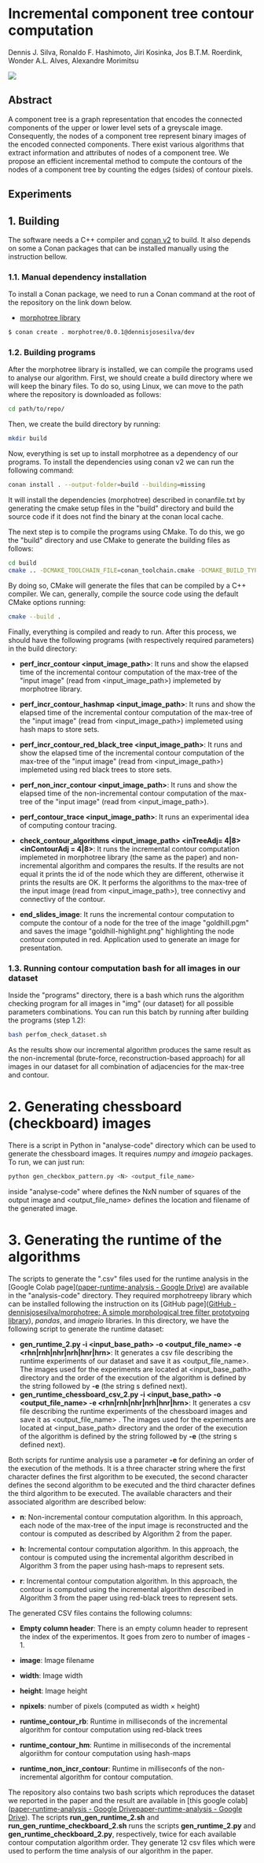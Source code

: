# Incremental component tree contour computation

Dennis J. Silva,  Ronaldo F. Hashimoto, Jiri Kosinka, Jos B.T.M. Roerdink, Wonder A.L. Alves, Alexandre Morimitsu

![](img/goldhill-highlight.png)

## Abstract

A component tree is a graph representation that encodes the connected components 
of the upper or lower level sets of a greyscale image. Consequently, the nodes 
of a component tree represent binary images of the encoded connected components. 
There exist various algorithms that extract information and attributes of nodes of a component tree. We propose an efficient incremental method to compute the contours of the nodes of a component  tree by counting the edges (sides) of contour pixels.

## Experiments

## 1. Building

The software needs a C++ compiler and [conan v2](https://conan.io/) to build.  It also depends on some a Conan packages that can be installed manually using the instruction bellow.

### 1.1. Manual dependency installation

To install a Conan package, we need to run a Conan command at the root of the repository on the link down below. 

- [morphotree library](https://github.com/dennisjosesilva/morphotree) 

```bash
$ conan create . morphotree/0.0.1@dennisjosesilva/dev
```

### 1.2. Building programs

After the morphotree library is installed, we can compile the programs used to analyse our algorithm.  First, we should create a build directory where we will keep the binary files. To do so, using Linux, we can move to the path where the repository is downloaded as follows:

```bash
cd path/to/repo/
```

Then, we create the build directory by running:

```bash
mkdir build
```

Now, everything is set up to install morphotree as a dependency of our programs. To install the dependencies using conan v2 we can run the following command:

```bash
conan install . --output-folder=build --building=missing
```

It will install the dependencies (morphotree) described in conanfile.txt by generating the cmake setup files in the "build" directory and build the source code if it does not find the binary at the conan local cache. 

The next step is to compile the programs using CMake. To do this, we go the "build" directory and use CMake to generate the building files as follows:

```bash
cd build 
cmake .. -DCMAKE_TOOLCHAIN_FILE=conan_toolchain.cmake -DCMAKE_BUILD_TYPE=Release
```

By doing so, CMake will generate the files that can be compiled by a C++ compiler. We can, generally, compile the source code using the default CMake options running:

```bash
cmake --build .
```

Finally, everything is compiled and ready to run.  After this process, we should have the following programs  (with respectively required parameters) in the build directory:

* **perf_incr_contour  <input_image_path>**: It runs and show the elapsed time of the incremental contour computation of the max-tree of the "input image" (read from <input_image_path>)  implemeted by morphotree library.

* **perf_incr_contour_hashmap <input_image_path>**: It runs and show the elapsed time of the incremental contour computation of the max-tree of the "input image" (read from <input_image_path>) implemeted using hash maps to store sets.

* **perf_incr_contour_red_black_tree <input_image_path>**: It runs and show the elapsed time of the incremental contour computation of the max-tree of the "input image" (read from <input_image_path>) implemeted using red black trees to store sets.

* **perf_non_incr_contour <input_image_path>**: It runs and show the elapsed time of the non-incremental contour computation of the max-tree of the "input image" (read from <input_image_path>).

* **perf_contour_trace <input_image_path>**: It runs an experimental idea of computing contour tracing.

* **check_contour_algorithms <input_image_path> <inTreeAdj= 4|8> <inContourAdj = 4|8>**: It runs the incremental contour computation implemeted in morphotree library (the same as the paper) and non-incremental algorithm and compares the results. If the results are not equal it prints the id of the node which they are different, otherwise it prints the results are OK. It performs the algorithms to the max-tree of the input image (read from <input_image_path>), <inTreeAdj> tree connectivy and <inContourAdj> connectivy of the contour.

* **end_slides_image**: It runs the incremental contour computation to compute the contour of a node for the tree of the image "goldhill.pgm" and saves the image "goldhill-highlight.png" highlighting the node contour computed in red. Application used to generate an image for presentation.

### 1.3. Running contour computation bash for all images in our dataset

Inside the "programs" directory, there is a bash which runs the algorithm checking program for all images in "img" (our dataset) for all possible parameters combinations. You can run this batch by running after building the programs (step 1.2):

```bash
bash perfom_check_dataset.sh
```

As the results show our incremental algorithm produces the same result as the non-incremental (brute-force, reconstruction-based approach) for all images in our dataset for all combination of adjacencies for the max-tree and contour.

# 2. Generating chessboard (checkboard) images

There is a script in Python in "analyse-code" directory which can be used to generate the chessboard images. It requires *numpy* and *imageio* packages. To run, we can just run:

```bash
python gen_checkbox_pattern.py <N> <output_file_name>
```

inside "analyse-code" where <N> defines the NxN number of squares of the output image and <output_file_name> defines the location and filename of the generated image.

# 3. Generating the runtime of the algorithms

The scripts to generate the ".csv" files used for the runtime analysis in the [Google Colab page]([paper-runtime-analysis - Google Drive](https://drive.google.com/drive/u/1/folders/1F8o781tyAaHEVwBRo01fqX4Wz9gK96ay)) are available in the "analysis-code" directory. They required morphotreepy library which can be installed following the instruction on its [GitHub page]([GitHub - dennisjosesilva/morphotree: A simple morphological tree filter prototyping library](https://github.com/dennisjosesilva/morphotree)), *pandas*, and *imageio* libraries. In this directory, we have the following script to generate the runtime dataset:

* **gen_runtime_2.py -i <input_base_path> -o <output_file_name> -e <rhn|rnh|nhr|nrh|hnr|hrn>**: It generates a csv file describing the runtime experiments of our dataset and save it as <output_file_name>.  The images used for the experiments are located at <input_base_path> directory and the order of the execution of the algorithm is defined by the string followed by **-e** (the string s defined next).
* **gen_runtime_chessboard_csv_2.py -i <input_base_path> -o <output_file_name> -e <rhn|rnh|nhr|nrh|hnr|hrn>**: It generates a csv file describing the runtime experiments of the chessboard images and save it as <output_file_name> . The images used for the experiments are located at <input_base_path> directory and the order of the execution of the algorithm is defined by the string followed by **-e** (the string s defined next).
  
  
  

Both scripts for runtime analysis use a parameter **-e** for defining an order of the execution of the methods. It is a three character string where the first character defines the first algorithm to be executed, the second character defines the second algorithm to be executed and the third character defines the third algorithm to be executed. The available characters and their associated algorithm are described below:

* **n**: Non-incremental contour computation algorithm. In this approach, each node of the max-tree of the input image is reconstructed and the contour is computed as described by Algorithm 2 from the paper.

* **h**: Incremental contour computation algorithm. In this approach, the contour is computed using the incremental algorithm described in Algorithm 3 from the paper using hash-maps to represent sets.

* **r**: Incremental contour computation algorithm. In this approach, the contour is computed using the incremental algorithm described in Algorithm 3 from the paper using red-black trees to represent sets.

The generated CSV files contains the following columns:

* **Empty column header**: There is an empty column header to represent the index of the experimentos. It goes from zero to number of images - 1.

* **image**: Image filename 

* **width**: Image width

* **height**: Image height

* **npixels**: number of pixels (computed as width $\times$ height) 

* **runtime_contour_rb**: Runtime in milliseconds of the incremental algorithm for contour computation using red-black trees

* **runtime_contour_hm**: Runtime in milliseconds of the incremental algoriithm for contour computation using hash-maps

* **runtime_non_incr_contour**: Runtime in milliseconfs of the non-incremental algorithm for contour computation.

The repository also contains two bash scripts which reproduces the dataset we reported in the paper and the result are available in [this google colab]([paper-runtime-analysis - Google Drive](https://drive.google.com/drive/u/1/folders/1F8o781tyAaHEVwBRo01fqX4Wz9gK96ay)[paper-runtime-analysis - Google Drive](https://drive.google.com/drive/u/1/folders/1F8o781tyAaHEVwBRo01fqX4Wz9gK96ay)). The scripts **run_gen_runtime_2.sh** and **run_gen_runtime_checkboard_2.sh** runs the scripts **gen_runtime_2.py** and **gen_runtime_checkboard_2.py**, respectively, twice for each available contour computation algorithm order. They generate 12 csv files which were used to perform the time analysis of our algorithm in the paper.
